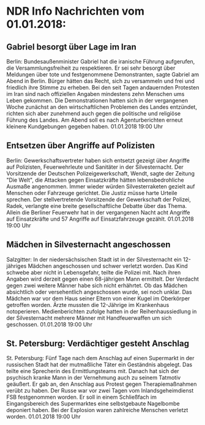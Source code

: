 # NDR Info Nachrichten vom 01.01.2018:


## Gabriel besorgt über Lage im Iran
Berlin:	Bundesaußenminister Gabriel hat die iranische Führung aufgerufen, die Versammlungsfreiheit zu respektieren. Er sei sehr besorgt über Meldungen über tote und festgenommene Demonstranten, sagte Gabriel am Abend in Berlin. Bürger hätten das Recht, sich zu versammeln und frei und friedlich ihre Stimme zu erheben. Bei den seit Tagen andauernden Protesten im Iran sind nach offiziellen Angaben mindestens zehn Menschen ums Leben gekommen. Die Demonstrationen hatten sich in der vergangenen Woche zunächst an den wirtschaftlichen Problemen des Landes entzündet, richten sich aber zunehmend auch gegen die politische und religiöse Führung des Landes. Am Abend soll es nach Agenturberichten erneut kleinere Kundgebungen gegeben haben. 01.01.2018 19:00 Uhr 

## Entsetzen über Angriffe auf Polizisten
Berlin: Gewerkschaftsvertreter haben sich entsetzt gezeigt über Angriffe auf Polizisten, Feuerwehrleute und Sanitäter in der Silvesternacht. Der Vorsitzende der Deutschen Polizeigewerkschaft, Wendt, sagte der Zeitung "Die Welt", die Attacken gegen Einsatzkräfte hätten lebensbedrohliche Ausmaße angenommen. Immer wieder würden Silvesterraketen gezielt auf Menschen oder Fahrzeuge gerichtet. Die Justiz müsse harte Urteile sprechen. Der stellvertretende Vorsitzende der Gewerkschaft der Polizei, Radek, verlangte eine breite gesellschaftliche Debatte über das Thema. Allein die Berliner Feuerwehr hat in der vergangenen Nacht acht Angriffe auf Einsatzkräfte und 57 Angriffe auf Einsatzfahrzeuge gezählt. 01.01.2018 19:00 Uhr 

## Mädchen in Silvesternacht angeschossen
Salzgitter: In der niedersächsischen Stadt ist in der Silvesternacht ein 12-jähriges Mädchen angeschossen und schwer verletzt worden. Das Kind schwebe aber nicht in Lebensgefahr, teilte die Polizei mit. Nach ihren Angaben wird derzeit gegen einen 68-jährigen Mann ermittelt. Der Verdacht gegen zwei weitere Männer habe sich nicht erhährtet. Ob das Mädchen absichtlich oder versehentlich angeschossen wurde, sei noch unklar. Das Mädchen war vor dem Haus seiner Eltern von einer Kugel im Oberkörper getroffen worden. Ärzte mussten die 12-Jährige im Krankenhaus notoperieren. Medienberichten zufolge hatten in der Reihenhaussiedlung in der Silvesternacht mehrere Männer mit Handfeuerwaffen um sich geschossen. 01.01.2018 19:00 Uhr 

## St. Petersburg: Verdächtiger gesteht Anschlag
St. Petersburg: Fünf Tage nach dem Anschlag auf einen Supermarkt in der russischen Stadt hat der mutmaßliche Täter ein Geständnis abgelegt. Das teilte eine Sprecherin des Ermittlungsteams mit. Danach hat sich der psychisch kranke Mann in der Vernehmung auch zu seinem Tatmotiv geäußert. Er gab an, den Anschlag aus Protest gegen Therapiemaßnahmen verübt zu haben. Der Russe war vor zwei Tagen vom Inlandsgeheimdienst FSB festgenommen worden. Er soll in einem Schließfach im Eingangsbereich des Supermarktes eine selbstgebaute Nagelbombe deponiert haben. Bei der Explosion waren zahlreiche Menschen verletzt worden. 01.01.2018 19:00 Uhr 
